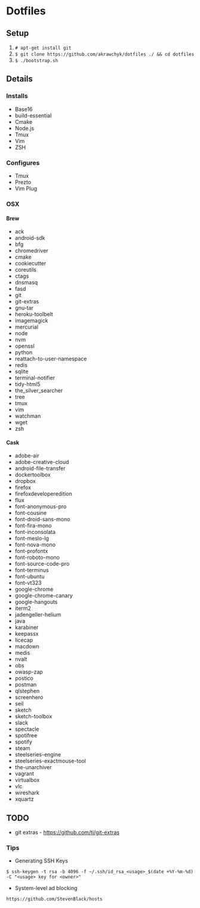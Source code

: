 # Dotfiles

## Setup

1. `# apt-get install git`
2. `$ git clone https://github.com/akrawchyk/dotfiles ./ && cd dotfiles`
3. `$ ./bootstrap.sh`

## Details

### Installs

* Base16
* build-essential
* Cmake
* Node.js
* Tmux
* Vim
* ZSH

### Configures

* Tmux
* Prezto
* Vim Plug

### OSX

#### Brew

* ack
* android-sdk
* bfg
* chromedriver
* cmake
* cookiecutter
* coreutils
* ctags
* dnsmasq
* fasd
* git
* git-extras
* gnu-tar
* heroku-toolbelt
* imagemagick
* mercurial
* node
* nvm
* openssl
* python
* reattach-to-user-namespace
* redis
* sqlite
* terminal-notifier
* tidy-html5
* the_silver_searcher
* tree
* tmux
* vim
* watchman
* wget
* zsh

#### Cask

* adobe-air
* adobe-creative-cloud
* android-file-transfer
* dockertoolbox
* dropbox
* firefox
* firefoxdeveloperedition
* flux
* font-anonymous-pro
* font-cousine
* font-droid-sans-mono
* font-fira-mono
* font-inconsolata
* font-meslo-lg
* font-nova-mono
* font-profontx
* font-roboto-mono
* font-source-code-pro
* font-terminus
* font-ubuntu
* font-vt323
* google-chrome
* google-chrome-canary
* google-hangouts
* iterm2
* jadengeller-helium
* java
* karabiner
* keepassx
* licecap
* macdown
* medis
* nvalt
* obs
* owasp-zap
* postico
* postman
* qlstephen
* screenhero
* seil
* sketch
* sketch-toolbox
* slack
* spectacle
* spotifree
* spotify
* steam
* steelseries-engine
* steelseries-exactmouse-tool
* the-unarchiver
* vagrant
* virtualbox
* vlc
* wireshark
* xquartz

## TODO

* git extras - https://github.com/tj/git-extras

### Tips

* Generating SSH Keys

```
$ ssh-keygen -t rsa -b 4096 -f ~/.ssh/id_rsa_<usage>_$(date +%Y-%m-%d) -C "<usage> key for <owner>"
```

* System-level ad blocking

```
https://github.com/StevenBlack/hosts
```
